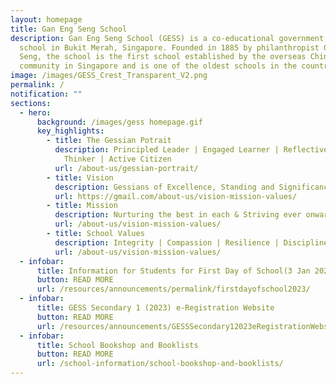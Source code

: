 ```yaml
---
layout: homepage
title: Gan Eng Seng School
description: Gan Eng Seng School (GESS) is a co-educational government secondary
  school in Bukit Merah, Singapore. Founded in 1885 by philanthropist Gan Eng
  Seng, the school is the first school established by the overseas Chinese
  community in Singapore and is one of the oldest schools in the country.
image: /images/GESS_Crest_Transparent_V2.png
permalink: /
notification: ""
sections:
  - hero:
      background: /images/gess homepage.gif
      key_highlights:
        - title: The Gessian Potrait
          description: Principled Leader | Engaged Learner | Reflective & Innovative
            Thinker | Active Citizen
          url: /about-us/gessian-portrait/
        - title: Vision
          description: Gessians of Excellence, Standing and Significance
          url: https://gmail.com/about-us/vision-mission-values/
        - title: Mission
          description: Nurturing the best in each & Striving ever onward
          url: /about-us/vision-mission-values/
        - title: School Values
          description: Integrity | Compassion | Resilience | Discipline | Respect
          url: /about-us/vision-mission-values/
  - infobar:
      title: Information for Students for First Day of School(3 Jan 2023)
      button: READ MORE
      url: /resources/announcements/permalink/firstdayofschool2023/
  - infobar:
      title: GESS Secondary 1 (2023) e-Registration Website
      button: READ MORE
      url: /resources/announcements/GESSSecondary12023eRegistrationWebsite/
  - infobar:
      title: School Bookshop and Booklists
      button: READ MORE
      url: /school-information/school-bookshop-and-booklists/
---
```

